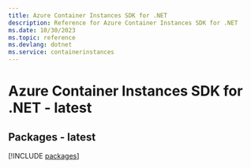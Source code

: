 ```yaml
---
title: Azure Container Instances SDK for .NET
description: Reference for Azure Container Instances SDK for .NET
ms.date: 10/30/2023
ms.topic: reference
ms.devlang: dotnet
ms.service: containerinstances
---
```

# Azure Container Instances SDK for .NET - latest
## Packages - latest
[!INCLUDE [packages](container-instances-index.md)]